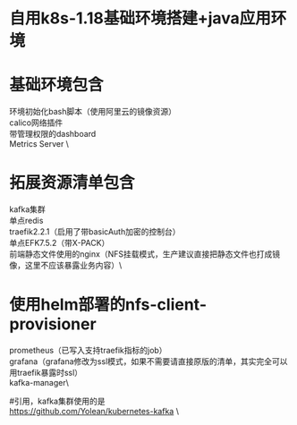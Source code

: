 # 自用k8s-1.18基础环境搭建+java应用环境
# 基础环境包含
环境初始化bash脚本（使用阿里云的镜像资源）\
calico网络插件\
带管理权限的dashboard\
Metrics Server \
# 拓展资源清单包含
kafka集群\
单点redis\
traefik2.2.1（启用了带basicAuth加密的控制台）\
单点EFK7.5.2（带X-PACK）\
前端静态文件使用的nginx（NFS挂载模式，生产建议直接把静态文件也打成镜像，这里不应该暴露业务内容）\
# 使用helm部署的nfs-client-provisioner
prometheus（已写入支持traefik指标的job）\
grafana（grafana修改为ssl模式，如果不需要请直接原版的清单，其实完全可以用traefik暴露时ssl）\
kafka-manager\

#引用，kafka集群使用的是\
https://github.com/Yolean/kubernetes-kafka \
